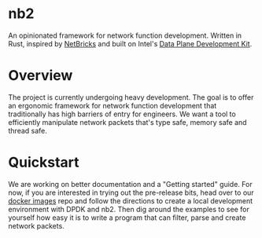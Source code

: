 # nb2

An opinionated framework for network function development. Written in Rust, inspired by [NetBricks](http://netbricks.io/) and built on Intel's [Data Plane Development Kit](https://www.dpdk.org/).

# Overview

The project is currently undergoing heavy development. The goal is to offer an ergonomic framework for network function development that traditionally has high barriers of entry for engineers. We want a tool to efficiently manipulate network packets that's type safe, memory safe and thread safe.

# Quickstart

We are working on better documentation and a "Getting started" guide. For now, if you are interested in trying out the pre-release bits, head over to our [docker images](https://github.com/williamofockham/utils) repo and follow the directions to create a local development environment with DPDK and nb2. Then dig around the examples to see for yourself how easy it is to write a program that can filter, parse and create network packets.
